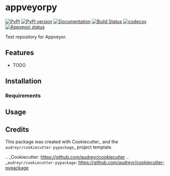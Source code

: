 appveyorpy
==========

[![PyPI](https://img.shields.io/pypi/v/appveyorpy.svg)](https://pypi.python.org/pypi/appveyorpy)
[![PyPI version](https://img.shields.io/pypi/pyversions/appveyorpy.svg)](https://pypi.python.org/pypi/appveyorpy)
[![Documentation](https://img.shields.io/badge/docs-latest-brightgreen.svg)](https://miyakogi.github.io/appveyorpy)
[![Build Status](https://travis-ci.org/miyakogi/appveyorpy.svg?branch=master)](https://travis-ci.org/miyakogi/appveyorpy)
[![codecov](https://codecov.io/gh/miyakogi/appveyorpy/branch/master/graph/badge.svg)](https://codecov.io/ghmiyakogi//appveyorpy)
[![Appveyor status](https://ci.appveyor.com/api/projects/status/jw2gh0vk3glm6ft0?svg=true)](https://ci.appveyor.com/project/miyakogi/appveyorpy)

Test repository for Appveyor.

## Features

* TODO

## Installation

### Requirements

## Usage

Credits
---------

This package was created with Cookiecutter_ and the `audreyr/cookiecutter-pypackage`_ project template.

.. _Cookiecutter: https://github.com/audreyr/cookiecutter
.. _`audreyr/cookiecutter-pypackage`: https://github.com/audreyr/cookiecutter-pypackage
